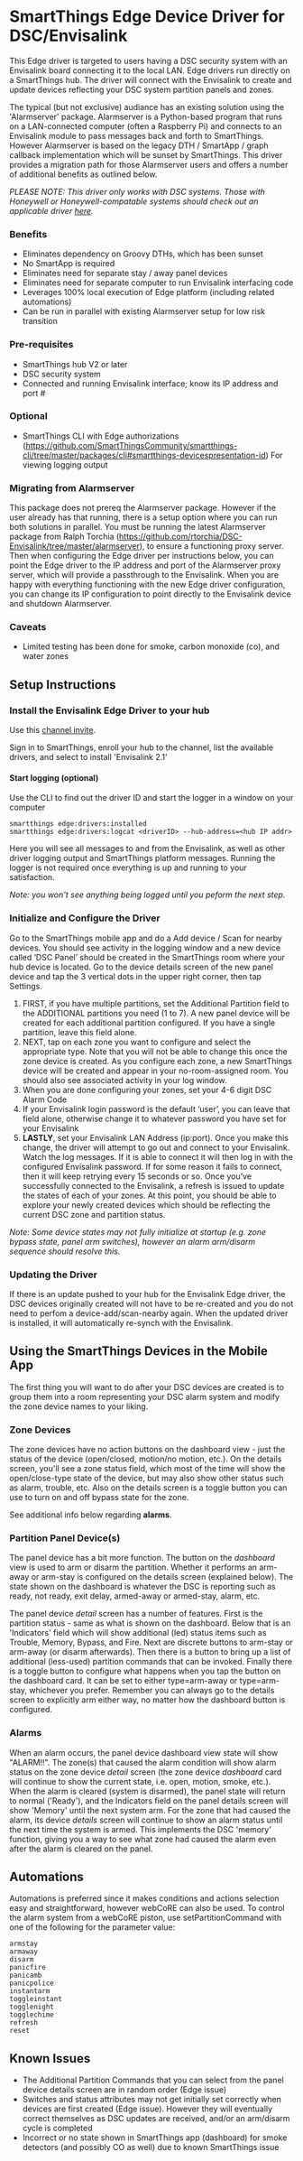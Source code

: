 # SmartThings Edge Device Driver for DSC/Envisalink

This Edge driver is targeted to users having a DSC security system with an Envisalink board connecting it to the local LAN.  Edge drivers run directly on a SmartThings hub.  The driver will connect with the Envisalink to create and update devices reflecting your DSC system partition panels and zones.

The typical (but not exclusive) audiance has an existing solution using the 'Alarmserver' package. Alarmserver is a Python-based program that runs on a LAN-connected computer (often a Raspberry Pi) and connects to an Envisalink module to pass messages back and forth to SmartThings.  However Alarmserver is based on the legacy DTH / SmartApp / graph callback implementation which will be sunset by SmartThings.  This driver provides a migration path for those Alarmserver users and offers a number of additional benefits as outlined below.

*PLEASE NOTE:  This driver only works with DSC systems.  Those with Honeywell or Honeywell-compatable systems should check out an applicable driver [here](https://community.smartthings.com/t/st-edge-honeywell-ademco-vista-panel-envisalink/233766).*

### Benefits
- Eliminates dependency on Groovy DTHs, which has been sunset
- No SmartApp is required
- Eliminates need for separate stay / away panel devices
- Eliminates need for separate computer to run Envisalink interfacing code
- Leverages 100% local execution of Edge platform (including related automations)
- Can be run in parallel with existing Alarmserver setup for low risk transition

### Pre-requisites
- SmartThings hub V2 or later
- DSC security system
- Connected and running Envisalink interface; know its IP address and port #

### Optional
- SmartThings CLI with Edge authorizations (https://github.com/SmartThingsCommunity/smartthings-cli/tree/master/packages/cli#smartthings-devicespresentation-id)
For viewing logging output

### Migrating from Alarmserver
This package does not prereq the Alarmserver package.  However if the user already has that running, there is a setup option where you can run both solutions in parallel.  You must be running the latest Alarmserver package from Ralph Torchia (https://github.com/rtorchia/DSC-Envisalink/tree/master/alarmserver), to ensure a functioning proxy server.  Then when configuring the Edge driver per instructions below, you can point the Edge driver to the IP address and port of the Alarmserver proxy server, which will provide a passthrough to the Envisalink.  When you are happy with everything functioning with the new Edge driver configuration, you can change its IP configuration to point directly to the Envisalink device and shutdown Alarmserver.

### Caveats
- Limited testing has been done for smoke, carbon monoxide (co), and water zones

## Setup Instructions

### Install the Envisalink Edge Driver to your hub
Use this [channel invite](https://bestow-regional.api.smartthings.com/invite/d429RZv8m9lo).

Sign in to SmartThings, enroll your hub to the channel, list the available drivers, and select to install 'Envisalink 2.1'

#### Start logging (optional)
Use the CLI to find out the driver ID and start the logger in a window on your computer
```
smartthings edge:drivers:installed
smartthings edge:drivers:logcat <driverID> --hub-address=<hub IP addr>
```
Here you will see all messages to and from the Envisalink, as well as other driver logging output and SmartThings platform messages.  Running the logger is not required once everything is up and running to your satisfaction.

*Note: you won't see anything being logged until you peform the next step.*
  
### Initialize and Configure the Driver

Go to the SmartThings mobile app and do a Add device / Scan for nearby devices.
You should see activity in the logging window and a new device called ‘DSC Panel’ should be created in the SmartThings room where your hub device is located.
Go to the device details screen of the new panel device and tap the 3 vertical dots in the upper right corner, then tap Settings.

1. FIRST, if you have multiple partitions, set the Additional Partition field to the ADDITIONAL partitions you need (1 to 7). A new panel device will be created for each additional partition configured.  If you have a single partition, leave this field alone.
2. NEXT, tap on each zone you want to configure and select the appropriate type. Note that you will not be able to change this once the zone device is created. As you configure each zone, a new SmartThings device will be created and appear in your no-room-assigned room. You should also see associated activity in your log window.
3. When you are done configuring your zones, set your 4-6 digit DSC Alarm Code
4. If your Envisalink login password is the default ‘user’, you can leave that field alone, otherwise change it to whatever password you have set for your Envisalink
5. **LASTLY**, set your Envisalink LAN Address (ip:port). Once you make this change, the driver will attempt to go out and connect to your Envisalink. Watch the log messages. If it is able to connect it will then log in with the configured Envisalink password. If for some reason it fails to connect, then it will keep retrying every 15 seconds or so.
Once you’ve successfully connected to the Envisalink, a refresh is issued to update the states of each of your zones.  At this point, you should be able to explore your newly created devices which should be reflecting the current DSC zone and partition status.

*Note: Some device states may not fully initialize at startup (e.g. zone bypass state, panel arm switches), however an alarm arm/disarm sequence should resolve this.*


### Updating the Driver
If there is an update pushed to your hub for the Envisalink Edge driver, the DSC devices originally created will not have to be re-created and you do not need to perfom a device-add/scan-nearby again.  When the updated driver is installed, it will automatically re-synch with the Envisalink.

## Using the SmartThings Devices in the Mobile App

The first thing you will want to do after your DSC devices are created is to group them into a room representing your DSC alarm system and modify the zone device names to your liking.

### Zone Devices
The zone devices have no action buttons on the dashboard view - just the status of the device (open/closed, motion/no motion, etc.). On the details screen, you'll see a zone status field, which most of the time will show the open/close-type state of the device, but may also show other status such as alarm, trouble, etc. Also on the details screen is a toggle button you can use to turn on and off bypass state for the zone. 

See additional info below regarding **alarms**.

### Partition Panel Device(s)
The panel device has a bit more function. The button on the *dashboard* view is used to arm or disarm the partition. Whether it performs an arm-away or arm-stay is configured on the details screen (explained below). The state shown on the dashboard is whatever the DSC is reporting such as ready, not ready, exit delay, armed-away or armed-stay, alarm, etc. 

The panel device *detail* screen has a number of features. First is the partition status - same as what is shown on the dashboard. Below that is an 'Indicators' field which will show additional (led) status items such as Trouble, Memory, Bypass, and Fire. Next are discrete buttons to arm-stay or arm-away (or disarm afterwards). Then there is a button to bring up a list of additional (less-used) partition commands that can be invoked. Finally there is a toggle button to configure what happens when you tap the button on the dashboard card. It can be set to either type=arm-away or type=arm-stay, whichever you prefer. Remember you can always go to the details screen to explicitly arm either way, no matter how the dashboard button is configured.

### Alarms
When an alarm occurs, the panel device dashboard view state will show "ALARM!!". The zone(s) that caused the alarm condition will show alarm status on the zone device *detail* screen (the zone device *dashboard* card will continue to show the current state, i.e. open, motion, smoke, etc.). When the alarm is cleared (system is disarmed), the panel state will return to normal ('Ready'), and the Indicators field on the panel details screen will show 'Memory' until the next system arm. For the zone that had caused the alarm, its device *details* screen will continue to show an alarm status until the next time the system is armed. This implements the DSC 'memory' function, giving you a way to see what zone had caused the alarm even after the alarm is cleared on the panel.

## Automations
Automations is preferred since it makes conditions and actions selection easy and straightforward, however webCoRE can also be used.
To control the alarm system from a webCoRE piston, use setPartitionCommand with one of the following for the parameter value:
```
armstay
armaway
disarm
panicfire
panicamb
panicpolice
instantarm
toggleinstant
togglenight
togglechime
refresh
reset
```

## Known Issues

- The Additional Partition Commands that you can select from the panel device details screen are in random order (Edge issue)
- Switches and status attributes may not get initially set correctly when devices are first created (Edge issue).  However they will eventually correct themselves as DSC updates are received, and/or an arm/disarm cycle is completed 
- Incorrect or no state shown in SmartThings app (dashboard) for smoke detectors (and possibly CO as well) due to known SmartThings issue
